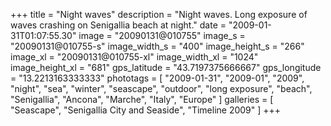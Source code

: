 +++
title = "Night waves"
description = "Night waves. Long exposure of waves crashing on Senigallia beach at night."
date = "2009-01-31T01:07:55.30"
image = "20090131@010755"
image_s = "20090131@010755-s"
image_width_s = "400"
image_height_s = "266"
image_xl = "20090131@010755-xl"
image_width_xl = "1024"
image_height_xl = "681"
gps_latitude = "43.7197375666667"
gps_longitude = "13.2213163333333"
phototags = [ "2009-01-31", "2009-01", "2009", "night", "sea", "winter", "seascape", "outdoor", "long exposure", "beach", "Senigallia", "Ancona", "Marche", "Italy", "Europe" ]
galleries = [ "Seascape", "Senigallia City and Seaside", "Timeline 2009" ]
+++

